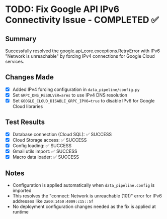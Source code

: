 # TODO: Fix Google API IPv6 Connectivity Issue - COMPLETED ✅

## Summary
Successfully resolved the google.api_core.exceptions.RetryError with IPv6 "Network is unreachable" by forcing IPv4 connections for Google Cloud services.

## Changes Made
- [x] Added IPv4 forcing configuration in `data_pipeline/config.py`
- [x] Set `GRPC_DNS_RESOLVER=ares` to use IPv4 DNS resolution
- [x] Set `GOOGLE_CLOUD_DISABLE_GRPC_IPV6=true` to disable IPv6 for Google Cloud libraries

## Test Results
- [x] Database connection (Cloud SQL): ✅ SUCCESS
- [x] Cloud Storage access: ✅ SUCCESS
- [x] Config loading: ✅ SUCCESS
- [x] Gmail utils import: ✅ SUCCESS
- [x] Macro data loader: ✅ SUCCESS

## Notes
- Configuration is applied automatically when `data_pipeline.config` is imported
- This resolves the "connect: Network is unreachable (101)" error for IPv6 addresses like `2a00:1450:4009:c15::5f`
- No deployment configuration changes needed as the fix is applied at runtime
